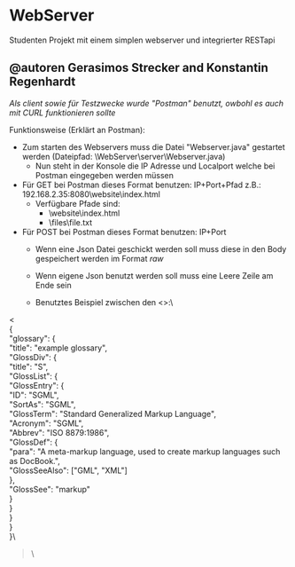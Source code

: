 # WebServer
Studenten Projekt mit einem simplen webserver und integrierter RESTapi
## @autoren Gerasimos Strecker and Konstantin Regenhardt
*Als client sowie für Testzwecke wurde "Postman" benutzt, owbohl es auch mit CURL funktionieren sollte*

Funktionsweise (Erklärt an Postman):
  - Zum starten des Webservers muss die Datei "Webserver.java" gestartet werden (Dateipfad: \WebServer\server\Webserver.java)
      - Nun steht in der Konsole die IP Adresse und Localport welche bei Postman eingegeben werden müssen
  - Für GET bei Postman dieses Format benutzen: IP+Port+Pfad z.B.: 192.168.2.35:8080\website\index.html
    - Verfügbare Pfade sind:
      - \website\index.html
      - \files\file<nr>.txt
  - Für POST bei Postman dieses Format benutzen: IP+Port
    - Wenn eine Json Datei geschickt werden soll muss diese in den Body gespeichert werden im Format *raw*
    - Wenn eigene Json benutzt werden soll muss eine Leere Zeile am Ende sein
    
    

    - Benutztes Beispiel zwischen den <>:\
    
<\
{\
    "glossary": {\
        "title": "example glossary",\
		"GlossDiv": {\
            "title": "S",\
			"GlossList": {\
                "GlossEntry": {\
                    "ID": "SGML",\
					"SortAs": "SGML",\
					"GlossTerm": "Standard Generalized Markup Language",\
					"Acronym": "SGML",\
					"Abbrev": "ISO 8879:1986",\
					"GlossDef": {\
                        "para": "A meta-markup language, used to create markup languages such as DocBook.",\
						"GlossSeeAlso": ["GML", "XML"]\
                    },\
					"GlossSee": "markup"\
                }\
            }\
        }\
    }\
}\

>\


